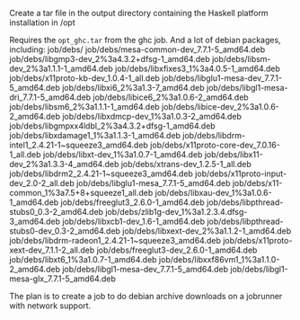 Create a tar file in the output directory containing
the Haskell platform installation in /opt

Requires the `opt_ghc.tar` from the ghc job.
And a lot of debian packages, including:
    job/debs/
    job/debs/mesa-common-dev_7.7.1-5_amd64.deb
    job/debs/libgmp3-dev_2%3a4.3.2+dfsg-1_amd64.deb
    job/debs/libsm-dev_2%3a1.1.1-1_amd64.deb
    job/debs/libxfixes3_1%3a4.0.5-1_amd64.deb
    job/debs/x11proto-kb-dev_1.0.4-1_all.deb
    job/debs/libglu1-mesa-dev_7.7.1-5_amd64.deb
    job/debs/libxi6_2%3a1.3-7_amd64.deb
    job/debs/libgl1-mesa-dri_7.7.1-5_amd64.deb
    job/debs/libice6_2%3a1.0.6-2_amd64.deb
    job/debs/libsm6_2%3a1.1.1-1_amd64.deb
    job/debs/libice-dev_2%3a1.0.6-2_amd64.deb
    job/debs/libxdmcp-dev_1%3a1.0.3-2_amd64.deb
    job/debs/libgmpxx4ldbl_2%3a4.3.2+dfsg-1_amd64.deb
    job/debs/libxdamage1_1%3a1.1.3-1_amd64.deb
    job/debs/libdrm-intel1_2.4.21-1~squeeze3_amd64.deb
    job/debs/x11proto-core-dev_7.0.16-1_all.deb
    job/debs/libxt-dev_1%3a1.0.7-1_amd64.deb
    job/debs/libx11-dev_2%3a1.3.3-4_amd64.deb
    job/debs/xtrans-dev_1.2.5-1_all.deb
    job/debs/libdrm2_2.4.21-1~squeeze3_amd64.deb
    job/debs/x11proto-input-dev_2.0-2_all.deb
    job/debs/libglu1-mesa_7.7.1-5_amd64.deb
    job/debs/x11-common_1%3a7.5+8+squeeze1_all.deb
    job/debs/libxau-dev_1%3a1.0.6-1_amd64.deb
    job/debs/freeglut3_2.6.0-1_amd64.deb
    job/debs/libpthread-stubs0_0.3-2_amd64.deb
    job/debs/zlib1g-dev_1%3a1.2.3.4.dfsg-3_amd64.deb
    job/debs/libxcb1-dev_1.6-1_amd64.deb
    job/debs/libpthread-stubs0-dev_0.3-2_amd64.deb
    job/debs/libxext-dev_2%3a1.1.2-1_amd64.deb
    job/debs/libdrm-radeon1_2.4.21-1~squeeze3_amd64.deb
    job/debs/x11proto-xext-dev_7.1.1-2_all.deb
    job/debs/freeglut3-dev_2.6.0-1_amd64.deb
    job/debs/libxt6_1%3a1.0.7-1_amd64.deb
    job/debs/libxxf86vm1_1%3a1.1.0-2_amd64.deb
    job/debs/libgl1-mesa-dev_7.7.1-5_amd64.deb
    job/debs/libgl1-mesa-glx_7.7.1-5_amd64.deb

The plan is to create a job to do debian archive downloads on
a jobrunner with network support.
